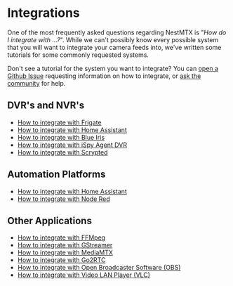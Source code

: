 # Integrations

One of the most frequently asked questions regarding NestMTX is "*How do I integrate with ...?*". While we can't possibly know every possible system that you will want to integrate your camera feeds into, we've written some tutorials for some commonly requested systems.

Don't see a tutorial for the system you want to integrate? You can [open a Github Issue](https://github.com/NestMTX/app/issues/new) requesting information on how to integrate, or [ask the community](https://discord.gg/hMAEuNa4Fd) for help.

## DVR's and NVR's

* [How to integrate with Frigate](/integrations/frigate)
* [How to integrate with Home Assistant](/integrations/hass)
* [How to integrate with Blue Iris](/integrations/blue-iris)
* [How to integrate with iSpy Agent DVR](/integrations/ispy)
* [How to integrate with Scrypted](/integrations/scrypted)

## Automation Platforms

* [How to integrate with Home Assistant](/integrations/hass)
* [How to integrate with Node Red](/integrations/node-red)

## Other Applications

* [How to integrate with FFMpeg](/integrations/ffmpeg)
* [How to integrate with GStreamer](/integrations/gstreamer)
* [How to integrate with MediaMTX](/integrations/mediamtx)
* [How to integrate with Go2RTC](/integrations/go2rtc)
* [How to integrate with Open Broadcaster Software (OBS)](/integrations/obs)
* [How to integrate with Video LAN Player (VLC)](/integrations/vlc)
